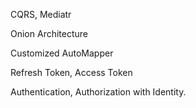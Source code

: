 CQRS, Mediatr

Onion Architecture 

Customized AutoMapper

Refresh Token, Access Token 

Authentication, Authorization with Identity.
